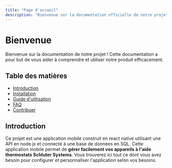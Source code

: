```yaml
---
title: "Page d'accueil"
description: "Bienvenue sur la documentation officielle de notre projet Gestion Plancher Mobile."
---
```


# Bienvenue

Bienvenue sur la documentation de notre projet ! Cette documentation a pour but de vous aider à comprendre et utiliser notre produit efficacement.

## Table des matières

- [Introduction](#README)
- [Installation](#installation)
- [Guide d'utilisation](#guide-dutilisation)
- [FAQ](#faq)
- [Contribuer](#contribuer)

## Introduction

Ce projet est une application mobile construit en react native utilisant une API en node.js et connecté à une base de données en SQL. Cette application mobile permet de **gérer facilement vos appareils à l'aide thermostats Schluter Systems**. Vous trouverez ici tout ce dont vous avez besoin pour configurer et personnaliser l'application selon vos besoins.
